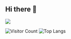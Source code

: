## Hi there 👋

<!--
**72-WenCheng/72-WenCheng** is a ✨ _special_ ✨ repository because its `README.md` (this file) appears on your GitHub profile.

Here are some ideas to get you started:

- 🔭 I’m currently working on ...
- 🌱 I’m currently learning ...
- 👯 I’m looking to collaborate on ...
- 🤔 I’m looking for help with ...
- 💬 Ask me about ...
- 📫 How to reach me: ...
- 😄 Pronouns: ...
- ⚡ Fun fact: ...
-->
![](https://github-readme-stats.vercel.app/api?username=72-WenCheng&show_icons=true&theme=transparent)
</br>

![Visitor Count](https://profile-counter.glitch.me/72-WenCheng/count.svg)
![Top Langs](https://github-readme-stats.vercel.app/api/top-langs/?username=72-WenCheng&layout=compact&theme=tokyonight)


